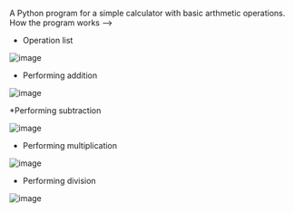 A Python program for a simple calculator with basic arthmetic operations.
How the program works -->
*  Operation list

![image](https://github.com/AnuragGhosh02/CODSOFT/assets/145028840/402adc1a-2ed8-4d04-ba7f-f927368dd456)
*  Performing addition

![image](https://github.com/AnuragGhosh02/CODSOFT/assets/145028840/fabbd5fa-8d84-4b19-968d-6f4be356acd0)

*Performing subtraction

![image](https://github.com/AnuragGhosh02/CODSOFT/assets/145028840/8333434f-9297-49bd-93da-39b3b7ed1001)

*  Performing multiplication

![image](https://github.com/AnuragGhosh02/CODSOFT/assets/145028840/e24c8e42-d0d8-47e6-8ff7-54b13fec2ef8)

*  Performing division

![image](https://github.com/AnuragGhosh02/CODSOFT/assets/145028840/fb9f5848-06dd-4c58-b0af-80881c4151ec)
